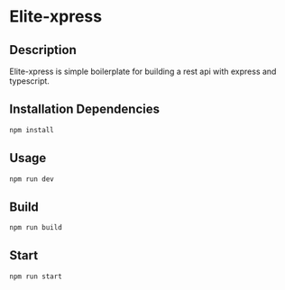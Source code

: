 # Elite-xpress

## Description

Elite-xpress is simple boilerplate for building a rest api with express and typescript.

## Installation Dependencies
```bash
npm install
```

## Usage

```bash
npm run dev
```

## Build

```bash
npm run build
```

## Start

```bash
npm run start
```